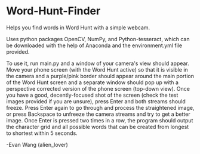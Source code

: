 # Word-Hunt-Finder
Helps you find words in Word Hunt with a simple webcam.

Uses python packages OpenCV, NumPy, and Python-tesseract, which can be downloaded with the help of Anaconda and the environment.yml file provided.

To use it, run main.py and a window of your camera's view should appear. Move your phone screen (with the Word Hunt active) so that it is visible in the camera and a purple/pink border should appear around the main portion of the Word Hunt screen and a separate window should pop up with a perspective corrected version of the phone screen (top-down view). Once you have a good, decently-focused shot of the screen (check the test images provided if you are unsure), press Enter and both streams should freeze. Press Enter again to go through and process the straightened image, or press Backspace to unfreeze the camera streams and try to get a better image. Once Enter is pressed two times in a row, the program should output the character grid and all possible words that can be created from longest to shortest within 5 seconds.

-Evan Wang (alien_lover)
